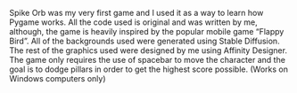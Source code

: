 Spike Orb was my very first game and I used it as a way to learn how Pygame works. All the code used is original and was written by me, although, the game is heavily inspired by the popular mobile game “Flappy Bird”. All of the backgrounds used were generated using Stable Diffusion. The rest of the graphics used were designed by me using Affinity Designer. The game only requires the use of spacebar to move the character and the goal is to dodge pillars in order to get the highest score possible. (Works on Windows computers only)
